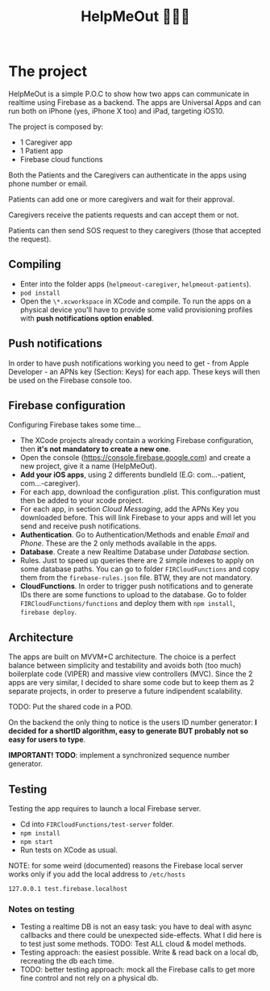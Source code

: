 <h1 align="center">
  HelpMeOut 👩🏻‍⚕️
</h1>

<br />

# The project

HelpMeOut is a simple P.O.C to show how two apps can communicate in realtime using Firebase as a backend.
The apps are Universal Apps and can run both on iPhone (yes, iPhone X too) and iPad, targeting iOS10.

The project is composed by:

- 1 Caregiver app
- 1 Patient app
- Firebase cloud functions

Both the Patients and the Caregivers can authenticate in the apps using phone number or email.

Patients can add one or more caregivers and wait for their approval.

Caregivers receive the patients requests and can accept them or not.

Patients can then send SOS request to they caregivers (those that accepted the request).


## Compiling
- Enter into the folder apps (`helpmeout-caregiver`, `helpmeout-patients`).
- `pod install`
- Open the `\*.xcworkspace` in XCode and compile. To run the apps on a physical device you'll have to provide some valid provisioning profiles with **push notifications option enabled**.

## Push notifications
In order to have push notifications working you need to get - from Apple Developer - an APNs key (Section: Keys) for each app. These keys will then be used on the Firebase console too.

## Firebase configuration
Configuring Firebase takes some time...
- The XCode projects already contain a working Firebase configuration, then **it's not mandatory to create a new one**.
- Open the console (https://console.firebase.google.com) and create a new project, give it a name (HelpMeOut).
- **Add your iOS apps**, using 2 differents bundleId (E.G: com...-patient, com...-caregiver).
- For each app, download the configuration .plist. This configuration must then be added to your xcode project.
- For each app, in section *Cloud Messaging*, add the APNs Key you downloaded before. This will link Firebase to your apps and will let you send and receive push notifications.
- **Authentication**. Go to Authentication/Methods and enable *Email* and *Phone*. These are the 2 only methods available in the apps.
- **Database**. Create a new Realtime Database under *Database* section.
- Rules. Just to speed up queries there are 2 simple indexes to apply on some database paths. You can go to folder `FIRCloudFunctions` and copy them from the `firebase-rules.json` file. BTW, they are not mandatory.
- **CloudFunctions**. In order to trigger push notifications and to generate IDs there are some functions to upload to the database. Go to folder `FIRCloudFunctions/functions` and deploy them with `npm install`, `firebase deploy`.

## Architecture
The apps are built on MVVM+C architecture. The choice is a perfect balance between simplicity and testability and avoids both (too much) boilerplate code (VIPER) and massive view controllers (MVC).
Since the 2 apps are very similar, I decided to share some code but to keep them as 2 separate projects, in order to preserve a future indipendent scalability.

TODO: Put the shared code in a POD.

On the backend the only thing to notice is the users ID number generator: **I decided for a shortID algorithm, easy to generate BUT probably not so easy for users to type**.

**IMPORTANT! TODO**: implement a synchronized sequence number generator.


## Testing
Testing the app requires to launch a local Firebase server.
- Cd into `FIRCloudFunctions/test-server` folder.
- `npm install`
- `npm start`
- Run tests on XCode as usual.

NOTE: for some weird (documented) reasons the Firebase local server works only if you add the local address to `/etc/hosts`

`127.0.0.1 test.firebase.localhost`

### Notes on testing
- Testing a realtime DB is not an easy task: you have to deal with async callbacks and there could be unexpected side-effects. What I did here is to test just some methods. TODO: Test ALL cloud & model methods.
- Testing approach: the easiest possible. Write & read back on a local db, recreating the db each time.
- TODO: better testing approach: mock all the Firebase calls to get more fine control and not rely on a physical db.

